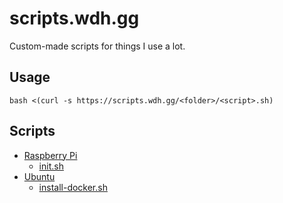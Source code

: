 # scripts.wdh.gg
Custom-made scripts for things I use a lot.

## Usage
```
bash <(curl -s https://scripts.wdh.gg/<folder>/<script>.sh)
```

## Scripts
- [Raspberry Pi](/raspberrypi)
  - [init.sh](/raspberrypi/init.sh)
- [Ubuntu](/ubuntu)
  - [install-docker.sh](/ubuntu/install-docker.sh)

